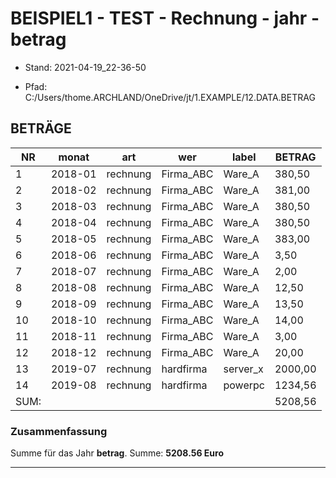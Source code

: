 ﻿# BEISPIEL1 - TEST - Rechnung - jahr - betrag


* Stand: 2021-04-19_22-36-50

* Pfad: C:/Users/thome.ARCHLAND/OneDrive/jt/1.EXAMPLE/12.DATA.BETRAG

## BETRÄGE


| NR   | monat   | art      | wer       | label    | BETRAG  | 
|------|---------|----------|-----------|----------|---------|
| 1    | 2018-01 | rechnung | Firma_ABC | Ware_A   | 380,50  | 
| 2    | 2018-02 | rechnung | Firma_ABC | Ware_A   | 381,00  | 
| 3    | 2018-03 | rechnung | Firma_ABC | Ware_A   | 380,50  | 
| 4    | 2018-04 | rechnung | Firma_ABC | Ware_A   | 380,50  | 
| 5    | 2018-05 | rechnung | Firma_ABC | Ware_A   | 383,00  | 
| 6    | 2018-06 | rechnung | Firma_ABC | Ware_A   | 3,50    | 
| 7    | 2018-07 | rechnung | Firma_ABC | Ware_A   | 2,00    | 
| 8    | 2018-08 | rechnung | Firma_ABC | Ware_A   | 12,50   | 
| 9    | 2018-09 | rechnung | Firma_ABC | Ware_A   | 13,50   | 
| 10   | 2018-10 | rechnung | Firma_ABC | Ware_A   | 14,00   | 
| 11   | 2018-11 | rechnung | Firma_ABC | Ware_A   | 3,00    | 
| 12   | 2018-12 | rechnung | Firma_ABC | Ware_A   | 20,00   | 
| 13   | 2019-07 | rechnung | hardfirma | server_x | 2000,00 | 
| 14   | 2019-08 | rechnung | hardfirma | powerpc  | 1234,56 | 
| SUM: |         |          |           |          | 5208,56 | 


### Zusammenfassung


Summe für das Jahr __betrag__. Summe: __5208.56 Euro__

---

